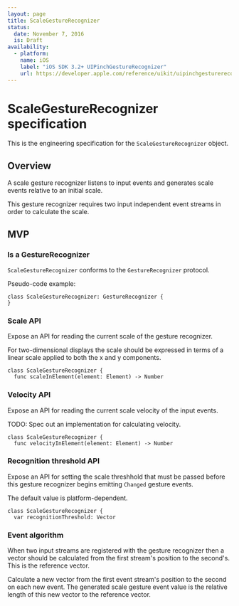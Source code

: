 ```yaml
---
layout: page
title: ScaleGestureRecognizer
status:
  date: November 7, 2016
  is: Draft
availability:
  - platform:
    name: iOS
    label: "iOS SDK 3.2+ UIPinchGestureRecognizer"
    url: https://developer.apple.com/reference/uikit/uipinchgesturerecognizer
---
```


# ScaleGestureRecognizer specification

This is the engineering specification for the `ScaleGestureRecognizer` object.

## Overview

A scale gesture recognizer listens to input events and generates scale events relative to an initial
scale.

This gesture recognizer requires two input independent event streams in order to calculate the
scale.

## MVP

### Is a GestureRecognizer

`ScaleGestureRecognizer` conforms to the `GestureRecognizer` protocol.

Pseudo-code example:

```
class ScaleGestureRecognizer: GestureRecognizer {
}
```

### Scale API

Expose an API for reading the current scale of the gesture recognizer.

For two-dimensional displays the scale should be expressed in terms of a linear scale applied to
both the x and y components.

```
class ScaleGestureRecognizer {
  func scaleInElement(element: Element) -> Number
```

### Velocity API

Expose an API for reading the current scale velocity of the input events.

TODO: Spec out an implementation for calculating velocity.

```
class ScaleGestureRecognizer {
  func velocityInElement(element: Element) -> Number
```

### Recognition threshold API

Expose an API for setting the scale threshhold that must be passed before this gesture recognizer
begins emitting `Changed` gesture events.

The default value is platform-dependent.

```
class ScaleGestureRecognizer {
  var recognitionThreshold: Vector
```

### Event algorithm

When two input streams are registered with the gesture recognizer then a vector should be calculated
from the first stream's position to the second's. This is the reference vector.

Calculate a new vector from the first event stream's position to the second on each new event. The
generated scale gesture event value is the relative length of this new vector to the reference
vector.
